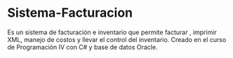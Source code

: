 # Sistema-Facturacion
Es un sistema de facturación e inventario que permite facturar , imprimir XML,
manejo de costos y llevar el control del inventario. Creado en el curso de 
Programación IV con C# y base de datos Oracle.
